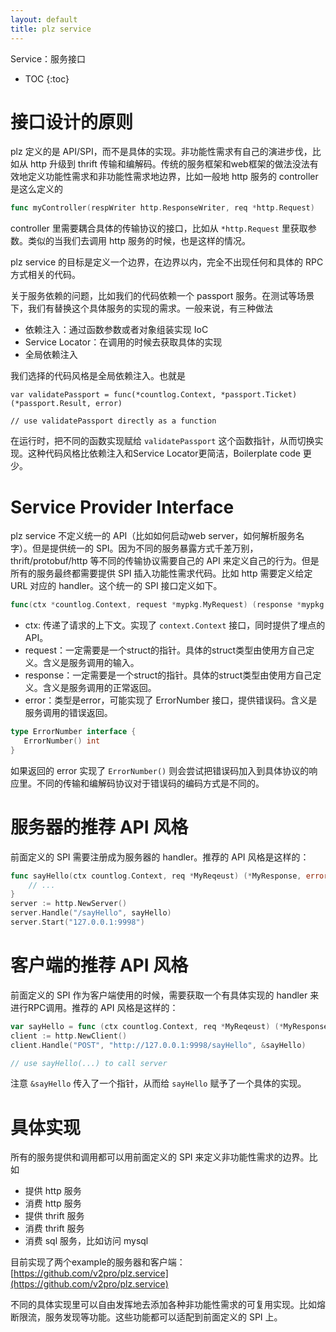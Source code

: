 ```yaml
---
layout: default
title: plz service
---
```


Service：服务接口

* TOC
{:toc}

# 接口设计的原则

plz 定义的是 API/SPI，而不是具体的实现。非功能性需求有自己的演进步伐，比如从 http 升级到 thrift 传输和编解码。传统的服务框架和web框架的做法没法有效地定义功能性需求和非功能性需求地边界，比如一般地 http 服务的 controller 是这么定义的

```go
func myController(respWriter http.ResponseWriter, req *http.Request)
```

controller 里需要耦合具体的传输协议的接口，比如从 `*http.Request` 里获取参数。类似的当我们去调用 http 服务的时候，也是这样的情况。

plz service 的目标是定义一个边界，在边界以内，完全不出现任何和具体的 RPC 方式相关的代码。

关于服务依赖的问题，比如我们的代码依赖一个 passport 服务。在测试等场景下，我们有替换这个具体服务的实现的需求。一般来说，有三种做法

* 依赖注入：通过函数参数或者对象组装实现 IoC
* Service Locator：在调用的时候去获取具体的实现
* 全局依赖注入

我们选择的代码风格是全局依赖注入。也就是

```
var validatePassport = func(*countlog.Context, *passport.Ticket) (*passport.Result, error)

// use validatePassport directly as a function
```

在运行时，把不同的函数实现赋给 `validatePassport` 这个函数指针，从而切换实现。这种代码风格比依赖注入和Service Locator更简洁，Boilerplate code 更少。

# Service Provider Interface

plz service 不定义统一的 API（比如如何启动web server，如何解析服务名字）。但是提供统一的 SPI。因为不同的服务暴露方式千差万别，thrift/protobuf/http 等不同的传输协议需要自己的 API 来定义自己的行为。但是所有的服务最终都需要提供 SPI 插入功能性需求代码。比如 http 需要定义给定 URL 对应的 handler。这个统一的 SPI 接口定义如下。

```go
func(ctx *countlog.Context, request *mypkg.MyRequest) (response *mypkg.MyResponse, err error)
```

* ctx: 传递了请求的上下文。实现了 `context.Context` 接口，同时提供了埋点的 API。
* request：一定需要是一个struct的指针。具体的struct类型由使用方自己定义。含义是服务调用的输入。
* response：一定需要是一个struct的指针。具体的struct类型由使用方自己定义。含义是服务调用的正常返回。
* error：类型是error，可能实现了 ErrorNumber 接口，提供错误码。含义是服务调用的错误返回。

```go
type ErrorNumber interface {
   ErrorNumber() int
}
```

如果返回的 error 实现了 `ErrorNumber()` 则会尝试把错误码加入到具体协议的响应里。不同的传输和编解码协议对于错误码的编码方式是不同的。

# 服务器的推荐 API 风格

前面定义的 SPI 需要注册成为服务器的 handler。推荐的 API 风格是这样的：

```go
func sayHello(ctx countlog.Context, req *MyReqeust) (*MyResponse, error) {
	// ...
}
server := http.NewServer()
server.Handle("/sayHello", sayHello)
server.Start("127.0.0.1:9998")
```

# 客户端的推荐 API 风格

前面定义的 SPI 作为客户端使用的时候，需要获取一个有具体实现的 handler 来进行RPC调用。推荐的 API 风格是这样的：

```go
var sayHello = func (ctx countlog.Context, req *MyReqeust) (*MyResponse, error)
client := http.NewClient()
client.Handle("POST", "http://127.0.0.1:9998/sayHello", &sayHello)

// use sayHello(...) to call server
```

注意 `&sayHello` 传入了一个指针，从而给 `sayHello` 赋予了一个具体的实现。

# 具体实现

所有的服务提供和调用都可以用前面定义的 SPI 来定义非功能性需求的边界。比如

* 提供 http 服务
* 消费 http 服务
* 提供 thrift 服务
* 消费 thrift 服务
* 消费 sql 服务，比如访问 mysql

目前实现了两个example的服务器和客户端：[https://github.com/v2pro/plz.service](https://github.com/v2pro/plz.service)

不同的具体实现里可以自由发挥地去添加各种非功能性需求的可复用实现。比如熔断限流，服务发现等功能。这些功能都可以适配到前面定义的 SPI 上。
